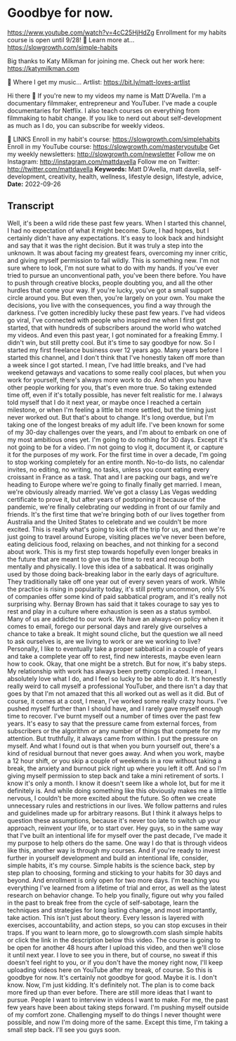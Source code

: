 # Goodbye for now.
https://www.youtube.com/watch?v=4cC25HjHdZg
Enrollment for my habits course is open until 9/28! 💪 Learn more at… https://slowgrowth.com/simple-habits

Big thanks to Katy Milkman for joining me. Check out her work here: https://katymilkman.com

🤘 Where I get my music...
Artlist: https://bit.ly/matt-loves-artlist

Hi there 👋 If you're new to my videos my name is Matt D'Avella. I'm a documentary filmmaker, entrepreneur and YouTuber. I've made a couple documentaries for Netflix. I also teach courses on everything from filmmaking to habit change. If you like to nerd out about self-development as much as I do, you can subscribe for weekly videos.

🔗 LINKS
Enroll in my habit's course:  https://slowgrowth.com/simplehabits
Enroll in my YouTube course:  https://slowgrowth.com/masteryoutube
Get my weekly newsletters:  http://slowgrowth.com/newsletter
Follow me on Instagram:  http://instagram.com/mattdavella
Follow me on Twitter:  http://twitter.com/mattdavella
**Keywords:** Matt D'Avella, matt davella, self-development, creativity, health, wellness, lifestyle design, lifestyle, advice, 
**Date:** 2022-09-26

## Transcript
 Well, it's been a wild ride these past few years. When I started this channel, I had no expectation of what it might become. Sure, I had hopes, but I certainly didn't have any expectations. It's easy to look back and hindsight and say that it was the right decision. But it was truly a step into the unknown. It was about facing my greatest fears, overcoming my inner critic, and giving myself permission to fail wildly. This is something new. I'm not sure where to look, I'm not sure what to do with my hands. If you've ever tried to pursue an unconventional path, you've been there before. You have to push through creative blocks, people doubting you, and all the other hurdles that come your way. If you're lucky, you've got a small support circle around you. But even then, you're largely on your own. You make the decisions, you live with the consequences, you find a way through the darkness. I've gotten incredibly lucky these past few years. I've had videos go viral, I've connected with people who inspired me when I first got started, that with hundreds of subscribers around the world who watched my videos. And even this past year, I got nominated for a freaking Emmy. I didn't win, but still pretty cool. But it's time to say goodbye for now. So I started my first freelance business over 12 years ago. Many years before I started this channel, and I don't think that I've honestly taken off more than a week since I got started. I mean, I've had little breaks, and I've had weekend getaways and vacations to some really cool places, but when you work for yourself, there's always more work to do. And when you have other people working for you, that's even more true. So taking extended time off, even if it's totally possible, has never felt realistic for me. I always told myself that I do it next year, or maybe once I reached a certain milestone, or when I'm feeling a little bit more settled, but the timing just never worked out. But that's about to change. It's long overdue, but I'm taking one of the longest breaks of my adult life. I've been known for some of my 30-day challenges over the years, and I'm about to embark on one of my most ambitious ones yet. I'm going to do nothing for 30 days. Except it's not going to be for a video. I'm not going to vlog it, document it, or capture it for the purposes of my work. For the first time in over a decade, I'm going to stop working completely for an entire month. No-to-do lists, no calendar invites, no editing, no writing, no tasks, unless you count eating every croissant in France as a task. That and I are packing our bags, and we're heading to Europe where we're going to finally finally get married. I mean, we're obviously already married. We've got a classy Las Vegas wedding certificate to prove it, but after years of postponing it because of the pandemic, we're finally celebrating our wedding in front of our family and friends. It's the first time that we're bringing both of our lives together from Australia and the United States to celebrate and we couldn't be more excited. This is really what's going to kick off the trip for us, and then we're just going to travel around Europe, visiting places we've never been before, eating delicious food, relaxing on beaches, and not thinking for a second about work. This is my first step towards hopefully even longer breaks in the future that are meant to give us the time to rest and recoup both mentally and physically. I love this idea of a sabbatical. It was originally used by those doing back-breaking labor in the early days of agriculture. They traditionally take off one year out of every seven years of work. While the practice is rising in popularity today, it's still pretty uncommon, only 5% of companies offer some kind of paid sabbatical program, and it's really not surprising why. Bernay Brown has said that it takes courage to say yes to rest and play in a culture where exhaustion is seen as a status symbol. Many of us are addicted to our work. We have an always-on policy when it comes to email, forego our personal days and rarely give ourselves a chance to take a break. It might sound cliche, but the question we all need to ask ourselves is, are we living to work or are we working to live? Personally, I like to eventually take a proper sabbatical in a couple of years and take a complete year off to rest, find new interests, maybe even learn how to cook. Okay, that one might be a stretch. But for now, it's baby steps. My relationship with work has always been pretty complicated. I mean, I absolutely love what I do, and I feel so lucky to be able to do it. It's honestly really weird to call myself a professional YouTuber, and there isn't a day that goes by that I'm not amazed that this all worked out as well as it did. But of course, it comes at a cost, I mean, I've worked some really crazy hours. I've pushed myself further than I should have, and I rarely gave myself enough time to recover. I've burnt myself out a number of times over the past few years. It's easy to say that the pressure came from external forces, from subscribers or the algorithm or any number of things that compete for my attention. But truthfully, it always came from within. I put the pressure on myself. And what I found out is that when you burn yourself out, there's a kind of residual burnout that never goes away. And when you work, maybe a 12 hour shift, or you skip a couple of weekends in a row without taking a break, the anxiety and burnout pick right up where you left it off. And so I'm giving myself permission to step back and take a mini retirement of sorts. I know it's only a month. I know it doesn't seem like a whole lot, but for me it definitely is. And while doing something like this obviously makes me a little nervous, I couldn't be more excited about the future. So often we create unnecessary rules and restrictions in our lives. We follow patterns and rules and guidelines made up for arbitrary reasons. But I think it always helps to question these assumptions, because it's never too late to switch up your approach, reinvent your life, or to start over. Hey guys, so in the same way that I've built an intentional life for myself over the past decade, I've made it my purpose to help others do the same. One way I do that is through videos like this, another way is through my courses. And if you're ready to invest further in yourself development and build an intentional life, consider, simple habits, it's my course. Simple habits is the science back, step by step plan to choosing, forming and sticking to your habits for 30 days and beyond. And enrollment is only open for two more days. I'm teaching you everything I've learned from a lifetime of trial and error, as well as the latest research on behavior change. To help you finally, figure out why you failed in the past to break free from the cycle of self-sabotage, learn the techniques and strategies for long lasting change, and most importantly, take action. This isn't just about theory. Every lesson is layered with exercises, accountability, and action steps, so you can stop excuses in their traps. If you want to learn more, go to slowgrowth.com slash simple habits or click the link in the description below this video. The course is going to be open for another 48 hours after I upload this video, and then we'll close it until next year. I love to see you in there, but of course, no sweat if this doesn't feel right to you, or if you don't have the money right now, I'll keep uploading videos here on YouTube after my break, of course. So this is goodbye for now. It's certainly not goodbye for good. Maybe it is. I don't know. Now, I'm just kidding. It's definitely not. The plan is to come back more fired up than ever before. There are still more ideas that I want to pursue. People I want to interview in videos I want to make. For me, the past few years have been about taking steps forward. I'm pushing myself outside of my comfort zone. Challenging myself to do things I never thought were possible, and now I'm doing more of the same. Except this time, I'm taking a small step back. I'll see you guys soon.
